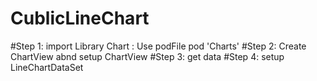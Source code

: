# CublicLineChart

#Step 1: import Library Chart : Use podFile  pod 'Charts'
#Step 2: Create ChartView abnd setup ChartView
#Step 3: get data 
#Step 4: setup LineChartDataSet



